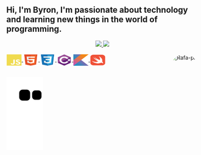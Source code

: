 ## Hi, I'm Byron, I'm passionate about technology and learning new things in the world of programming.
<div align="center">
  <a href="https://github.com/Bmejia24">
  <img height="180em" src="https://github-readme-stats.vercel.app/api?username=Bmejia24&show_icons=true&theme=tokyonight&include_all_commits=true&count_private=true"/>
  <img height="180em" src="https://github-readme-stats.vercel.app/api/top-langs/?username=Bmejia24&layout=compact&langs_count=7&theme=tokyonight"/>
</div>
<div style="display: inline_block"><br>
  <img align="center" alt="Rafa-Js" height="30" width="40" src="https://raw.githubusercontent.com/devicons/devicon/master/icons/javascript/javascript-plain.svg">
  <img align="center" alt="Rafa-HTML" height="30" width="40" src="https://raw.githubusercontent.com/devicons/devicon/master/icons/html5/html5-original.svg">
  <img align="center" alt="Rafa-CSS" height="30" width="40" src="https://raw.githubusercontent.com/devicons/devicon/master/icons/css3/css3-original.svg">
  <img align="center" alt="Rafa-Csharp" height="30" width="40" src="https://raw.githubusercontent.com/devicons/devicon/master/icons/csharp/csharp-original.svg">
  <img align="center" alt="Rafa-Csharp" height="30" width="40" src="https://raw.githubusercontent.com/devicons/devicon/master/icons/kotlin/kotlin-original.svg">
  <img align="center" alt="Rafa-Python" height="30" width="40" src="https://raw.githubusercontent.com/devicons/devicon/master/icons/swift/swift-original.svg">
  <img align="right" alt="Rafa-pic" height="150" style="border-radius:50px;" src="https://media.discordapp.net/attachments/929254350218477588/929254423249711144/favpng_computer-programming-programmer-clip-art.png?width=719&height=567">
</div>
  
  ##
 
<div> 
 
  ![Snake animation](https://github.com/Bmejia24/Bmejia24/blob/output/github-contribution-grid-snake.svg)
 
</div>
